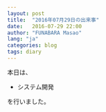 ```yaml
---
layout: post
title:  "2016年07月29日の出来事"
date:   2016-07-29 22:00
author: "FUNABARA Masao"
lang: "ja"
categories: blog
tags: diary
---
```


本日は、

* システム開発

を行いました。
